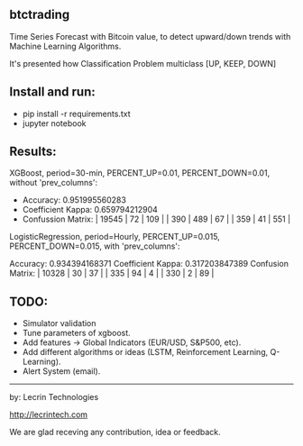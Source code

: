 ## btctrading

Time Series Forecast with Bitcoin value, to detect upward/down trends with Machine Learning Algorithms.

It's presented how Classification Problem multiclass [UP, KEEP, DOWN]

## Install and run:

- pip install -r requirements.txt
- jupyter notebook

## Results:

XGBoost, period=30-min, PERCENT_UP=0.01, PERCENT_DOWN=0.01, without 'prev_columns':

- Accuracy: 0.951995560283
- Coefficient Kappa: 0.659794212904
- Confussion Matrix:
| 19545 | 72 | 109 |
| 390 | 489 | 67 |
| 359 | 41 | 551 |

LogisticRegression, period=Hourly, PERCENT_UP=0.015, PERCENT_DOWN=0.015, with 'prev_columns':

Accuracy: 0.934394168371
Coefficient Kappa: 0.317203847389
Confusion Matrix:
| 10328 | 30 | 37 |
| 335 | 94 | 4 |
| 330 | 2 | 89 |

## TODO:

- Simulator validation
- Tune parameters of xgboost.
- Add features -> Global Indicators (EUR/USD, S&P500, etc).
- Add different algorithms or ideas (LSTM, Reinforcement Learning, Q-Learning).
- Alert System (email).

----

by: Lecrin Technologies

http://lecrintech.com

We are glad receving any contribution, idea or feedback.
